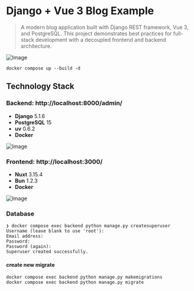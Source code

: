 # Django + Vue 3 Blog Example
> A modern blog application built with Django REST framework, Vue 3, and PostgreSQL. This project demonstrates best practices for full-stack development with a decoupled frontend and backend architecture.

![Image](https://github.com/user-attachments/assets/52b3fd5d-b3c6-4d7c-9d96-5ee842b5bbfa)

```shell
docker compose up --build -d
```

## Technology Stack
### Backend: http://localhost:8000/admin/

- **Django** 5.1.6
- **PostgreSQL** 15
- **uv** 0.6.2
- **Docker**

![Image](https://github.com/user-attachments/assets/2843631d-9158-4e19-81a8-2cfffdff3183)

### Frontend: http://localhost:3000/

- **Nuxt** 3.15.4
- **Bun** 1.2.3
- **Docker**

![Image](https://github.com/user-attachments/assets/52b3fd5d-b3c6-4d7c-9d96-5ee842b5bbfa)

### Database

```shell
❯ docker compose exec backend python manage.py createsuperuser
Username (leave blank to use 'root'):
Email address:
Password:
Password (again):
Superuser created successfully.
```

#### create new migrate

```shell
docker compose exec backend python manage.py makemigrations
docker compose exec backend python manage.py migrate
```
